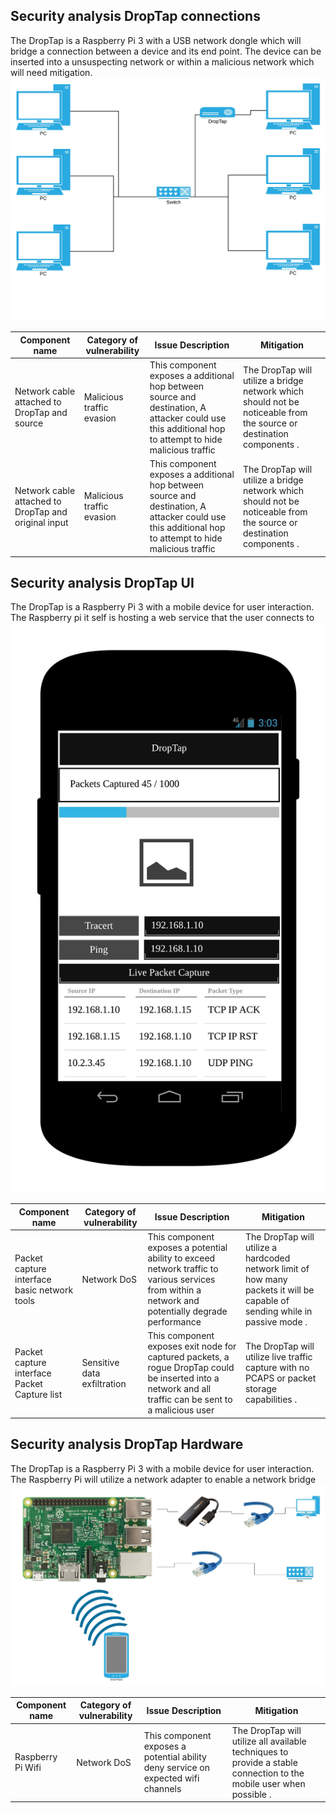 ## Security analysis DropTap connections
The DropTap is a Raspberry Pi 3 with a USB network dongle which will bridge a connection between a device and its end point. The device can be inserted into a unsuspecting network or within a malicious network which will need mitigation.
![Overall DropTap Overview ](/assets/img/DropTapImages/DropTap1.jpeg)

| Component name | Category of vulnerability | Issue Description | Mitigation |
|----------------|---------------------------|-------------------|------------|
| Network cable attached to DropTap and source | Malicious traffic evasion | This component exposes a additional hop between source and destination, A attacker could use this additional hop to attempt to hide malicious traffic | The DropTap will utilize a bridge network which should not be noticeable from the source or destination components .|
| Network cable attached to DropTap and original input | Malicious traffic evasion | This component exposes a additional hop between source and destination, A attacker could use this additional hop to attempt to hide malicious traffic | The DropTap will utilize a bridge network which should not be noticeable from the source or destination components .|


## Security analysis DropTap UI
The DropTap is a Raspberry Pi 3 with a mobile device for user interaction. The Raspberry pi it self is hosting a web service that the user connects to
![Overall DropTap UI Concept ](/assets/img/DropTapImages/DropTap2.jpeg)

| Component name | Category of vulnerability | Issue Description | Mitigation |
|----------------|---------------------------|-------------------|------------|
| Packet capture interface basic network tools | Network DoS | This component exposes a potential ability to exceed network traffic to various services from within a network and potentially degrade performance  | The DropTap will utilize a hardcoded network limit of how many packets it will be capable of sending while in passive mode .|
| Packet capture interface Packet Capture list | Sensitive data exfiltration | This component exposes exit node for captured packets, a rogue DropTap could be inserted into a network and all traffic can be sent to a malicious user | The DropTap will utilize live traffic capture with no PCAPS or packet storage capabilities  .|


## Security analysis DropTap Hardware
The DropTap is a Raspberry Pi 3 with a mobile device for user interaction. The Raspberry Pi will utilize a network adapter to enable a network bridge
![Overall DropTap Hardware Concept ](/assets/img/DropTapImages/DropTap3.jpeg)

| Component name | Category of vulnerability | Issue Description | Mitigation |
|----------------|---------------------------|-------------------|------------|
| Raspberry Pi Wifi | Network DoS | This component exposes a potential ability deny service on expected wifi channels  | The DropTap will utilize all available techniques to provide a stable connection to the mobile user when possible .|
